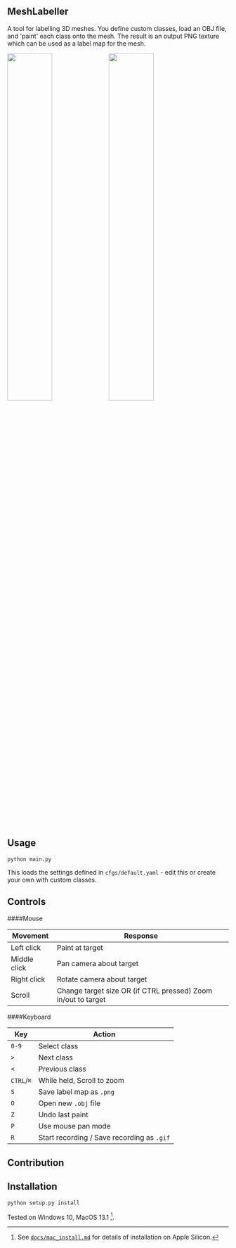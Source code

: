 ## MeshLabeller

A tool for labelling 3D meshes. You define custom classes, load an OBJ file, and 'paint' each class onto the mesh.
The result is an output PNG texture which can be used as a label map for the mesh.


<p float="left">
<img src="/docs/recording.gif" width="45%"/> <img src="/docs/render.gif" width="45%"/>
<p>

## Usage

```python main.py```

This loads the settings defined in `cfgs/default.yaml` - edit this or create your own with custom classes.

## Controls

####Mouse

 Movement     | Response 
 ---          | --- 
 Left click   | Paint at target 
 Middle click | Pan camera about target 
 Right click  | Rotate camera about target 
 Scroll | Change target size OR (if CTRL pressed) Zoom in/out to target 


####Keyboard

Key | Action
--- | ---
`0-9` | Select class
`>` | Next class
`<` | Previous class
`CTRL`/`⌘` | While held, Scroll to zoom
`S` | Save label map as `.png`
`O` | Open new `.obj` file
`Z` | Undo last paint
`P` | Use mouse pan mode
`R` | Start recording / Save recording as `.gif`


## Contribution

## Installation

```python setup.py install```

Tested on Windows 10, MacOS 13.1 [^1].

[^1]: See [`docs/mac_install.md`](docs/mac_install.md) for details of installation on Apple Silicon.
